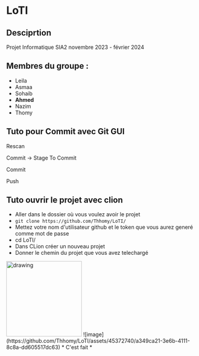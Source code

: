 # LoTI
## Desciprtion
Projet Informatique SIA2
novembre 2023 - février 2024
## Membres du groupe :
- Leila
- Asmaa
- Sohaib
- **Ahmed**
- Nazim
- Thomy
## Tuto pour Commit avec Git GUI
Rescan

Commit -> Stage To Commit

Commit

Push

## Tuto ouvrir le projet avec clion
* Aller dans le dossier où vous voulez avoir le projet
* ```git clone https://github.com/Thhomy/LoTI/ ```
* Mettez votre nom d'utilisateur github et le token que vous aurez generé comme mot de passe
* cd LoTI/
* Dans CLion créer un nouveau projet
* Donner le chemin du projet que vous avez telechargé
<img src="drawing.jpg" alt="drawing" width="200"/>
![image](https://github.com/Thhomy/LoTI/assets/45372740/a349ca21-3e6b-4111-8c8a-dd605517dc63)
* C'est fait
* 
